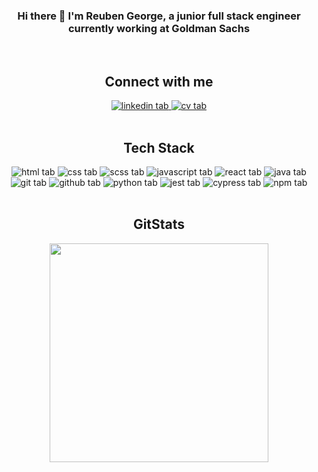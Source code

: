 <div align="center">

  ### Hi there 👋 I'm Reuben George, a junior full stack engineer currently working at Goldman Sachs
  <br/>

  ## Connect with me
  <div align="center">
    <a href="https://www.linkedin.com/in/reuben-george-19805014a/" target="_blank">
      <img alt="linkedin tab" src="https://img.shields.io/badge/LinkedIn-0077B5?style=for-the-badge&logo=linkedin&logoColor=white" />
    </a>
    <a href="./assets/docs/reuben-george-cv.pdf" target="_blank">
      <img alt="cv tab" src="https://img.shields.io/badge/CV-FFFFFF?style=for-the-badge&logo=adobeacrobatreader&logoColor=EC1C24" />
    </a>
  </div>
  <br/>

  ## Tech Stack
  <div align="center">
  <!-- HTML, CSS, SCSS. JavaScript, REact, Java, Git, GitHub, Python, Jest, Cypress, NPM-->
    <img alt="html tab" src="https://img.shields.io/badge/HTML5-E34F26?style=for-the-badge&logo=html5&logoColor=FFFFFF" />
    <img alt="css tab" src="https://img.shields.io/badge/CSS3-1572B6?style=for-the-badge&logo=css3&logoColor=FFFFFF" />
    <img alt="scss tab" src="https://img.shields.io/badge/SASS-F43059?style=for-the-badge&logo=sass&logoColor=FFFFFF" />
    <img alt="javascript tab" src="https://img.shields.io/badge/JavaScript-F7DF1E?style=for-the-badge&logo=javascript&logoColor=000000" />
    <img alt="react tab" src="https://img.shields.io/badge/React-20232A?style=for-the-badge&logo=react&logoColor=61DAFB" />
    <img alt="java tab" src="https://img.shields.io/badge/Java-E32B2D?style=for-the-badge&logo=java&logoColor=FFFFFF" />
    <img alt="git tab" src="https://img.shields.io/badge/Git-F05032?style=for-the-badge&logo=git&logoColor=FFFFFF" />
    <img alt="github tab" src="https://img.shields.io/badge/GitHub-181717?style=for-the-badge&logo=github&logoColor=FFFFFF" />
    <img alt="python tab" src="https://img.shields.io/badge/Python-F7CA3F?style=for-the-badge&logo=python&logoColor=3776AB" />
    <img alt="jest tab" src="https://img.shields.io/badge/Jest-C21325?style=for-the-badge&logo=jest&logoColor=FFFFFF" />
    <img alt="cypress tab" src="https://img.shields.io/badge/Cypress-17202C?style=for-the-badge&logo=cypress&logoColor=FFFFFF" />
    <img alt="npm tab" src="https://img.shields.io/badge/NPM-CB3837?style=for-the-badge&logo=npm&logoColor=FFFFFF" />
  </div>
  <br/>

  ## GitStats
  <div align='center'>
    <a href="#"><img src="https://github-readme-stats.vercel.app/api?username=r7george&show_icons=true&count_private=true&theme=react" width="350"></a>
  </div>
</div>

<!--
**r7george/r7george** is a ✨ _special_ ✨ repository because its `README.md` (this file) appears on your GitHub profile.

Here are some ideas to get you started:

- 🔭 I’m currently working on ...
- 🌱 I’m currently learning ...
- 👯 I’m looking to collaborate on ...
- 🤔 I’m looking for help with ...
- 💬 Ask me about ...
- 📫 How to reach me: ...
- 😄 Pronouns: ...
- ⚡ Fun fact: ...
-->
